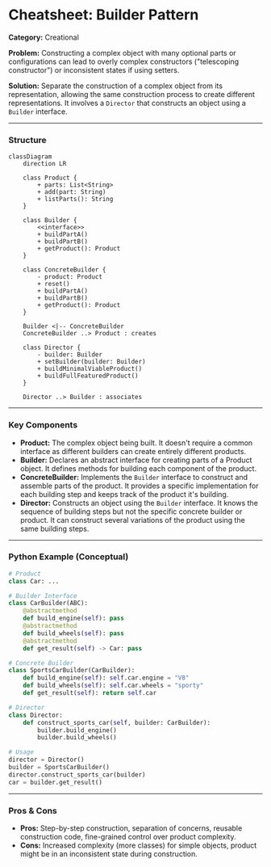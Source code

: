 
# Cheatsheet: Builder Pattern

**Category:** Creational

**Problem:** Constructing a complex object with many optional parts or configurations can lead to overly complex constructors ("telescoping constructor") or inconsistent states if using setters.

**Solution:** Separate the construction of a complex object from its representation, allowing the same construction process to create different representations. It involves a `Director` that constructs an object using a `Builder` interface.

---

### Structure

```mermaid
classDiagram
    direction LR

    class Product {
        + parts: List<String>
        + add(part: String)
        + listParts(): String
    }

    class Builder {
        <<interface>>
        + buildPartA()
        + buildPartB()
        + getProduct(): Product
    }

    class ConcreteBuilder {
        - product: Product
        + reset()
        + buildPartA()
        + buildPartB()
        + getProduct(): Product
    }

    Builder <|-- ConcreteBuilder
    ConcreteBuilder ..> Product : creates

    class Director {
        - builder: Builder
        + setBuilder(builder: Builder)
        + buildMinimalViableProduct()
        + buildFullFeaturedProduct()
    }

    Director ..> Builder : associates
```

---

### Key Components

-   **Product:** The complex object being built. It doesn't require a common interface as different builders can create entirely different products.
-   **Builder:** Declares an abstract interface for creating parts of a Product object. It defines methods for building each component of the product.
-   **ConcreteBuilder:** Implements the `Builder` interface to construct and assemble parts of the product. It provides a specific implementation for each building step and keeps track of the product it's building.
-   **Director:** Constructs an object using the `Builder` interface. It knows the sequence of building steps but not the specific concrete builder or product. It can construct several variations of the product using the same building steps.

---

### Python Example (Conceptual)

```python
# Product
class Car: ...

# Builder Interface
class CarBuilder(ABC):
    @abstractmethod
    def build_engine(self): pass
    @abstractmethod
    def build_wheels(self): pass
    @abstractmethod
    def get_result(self) -> Car: pass

# Concrete Builder
class SportsCarBuilder(CarBuilder):
    def build_engine(self): self.car.engine = "V8"
    def build_wheels(self): self.car.wheels = "sporty"
    def get_result(self): return self.car

# Director
class Director:
    def construct_sports_car(self, builder: CarBuilder):
        builder.build_engine()
        builder.build_wheels()

# Usage
director = Director()
builder = SportsCarBuilder()
director.construct_sports_car(builder)
car = builder.get_result()
```

---

### Pros & Cons

-   **Pros:** Step-by-step construction, separation of concerns, reusable construction code, fine-grained control over product complexity.
-   **Cons:** Increased complexity (more classes) for simple objects, product might be in an inconsistent state during construction.
